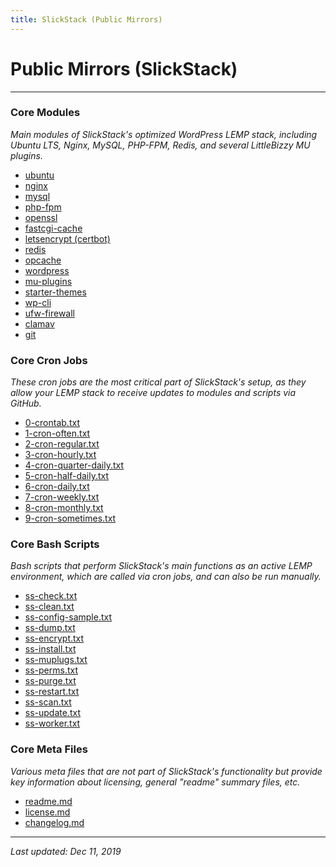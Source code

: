 ```yaml
---
title: SlickStack (Public Mirrors)
---
```


# Public Mirrors (SlickStack)

----

### Core Modules

*Main modules of SlickStack's optimized WordPress LEMP stack, including Ubuntu LTS, Nginx, MySQL, PHP-FPM, Redis, and several LittleBizzy MU plugins.*

* [ubuntu](ubuntu/)
* [nginx](nginx/)
* [mysql](mysql/)
* [php-fpm](php-fpm/)
* [openssl](openssl/)
* [fastcgi-cache](fastcgi-cache/)
* [letsencrypt (certbot)](letsencrypt/)
* [redis](redis/)
* [opcache](opcache/)
* [wordpress](wordpress/)
* [mu-plugins](mu-plugins/)
* [starter-themes](starter-themes/)
* [wp-cli](wp-cli/)
* [ufw-firewall](ufw-firewall/)
* [clamav](clamav/)
* [git](git/)

### Core Cron Jobs

*These cron jobs are the most critical part of SlickStack's setup, as they allow your LEMP stack to receive updates to modules and scripts via GitHub.*

* [0-crontab.txt](0-crontab.txt)
* [1-cron-often.txt](1-cron-often.txt)
* [2-cron-regular.txt](2-cron-regular.txt)
* [3-cron-hourly.txt](3-cron-hourly.txt)
* [4-cron-quarter-daily.txt](4-cron-quarter-daily.txt)
* [5-cron-half-daily.txt](5-cron-half-daily.txt)
* [6-cron-daily.txt](6-cron-daily.txt)
* [7-cron-weekly.txt](7-cron-weekly.txt)
* [8-cron-monthly.txt](8-cron-monthly.txt)
* [9-cron-sometimes.txt](9-cron-sometimes.txt)

### Core Bash Scripts

*Bash scripts that perform SlickStack's main functions as an active LEMP environment, which are called via cron jobs, and can also be run manually.*

* [ss-check.txt](ss-check.txt)
* [ss-clean.txt](ss-clean.txt)
* [ss-config-sample.txt](ss-config-sample.txt)
* [ss-dump.txt](ss-dump.txt)
* [ss-encrypt.txt](ss-encrypt.txt)
* [ss-install.txt](ss-install.txt)
* [ss-muplugs.txt](ss-muplugs.txt)
* [ss-perms.txt](ss-perms.txt)
* [ss-purge.txt](ss-purge.txt)
* [ss-restart.txt](ss-restart.txt)
* [ss-scan.txt](ss-scan.txt)
* [ss-update.txt](ss-update.txt)
* [ss-worker.txt](ss-worker.txt)

### Core Meta Files

*Various meta files that are not part of SlickStack's functionality but provide key information about licensing, general "readme" summary files, etc.*

* [readme.md](readme.md)
* [license.md](license.md)
* [changelog.md](changelog.md)

----

*Last updated: Dec 11, 2019*
